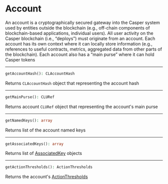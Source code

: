 # Account
An account is a cryptographically secured gateway into the Casper system used by entities outside the blockchain (e.g., off-chain components of blockchain-based applications, individual users). All user activity on the Casper blockchain (i.e., “deploys”) must originate from an account. Each account has its own context where it can locally store information (e.g., references to useful contracts, metrics, aggregated data from other parts of the blockchain). Each account also has a “main purse” where it can hold Casper tokens

---
```php
getAccountHash(): CLAccountHash
```
Returns `CLAccountHash` object that representing the account hash

---
```php
getMainPurse(): CLURef
```
Returns account `CLURef` object that representing the account's main purse

---
```php
getNamedKeys(): array
```
Returns list of the account named keys

---
```php
getAssociatedKeys(): array
```
Returns list of [AssociatedKey](AssociatedKey.md) objects

---
```php
getActionThresholds(): ActionThresholds
```
Returns the account's [ActionThresholds](ActionThresholds.md)
